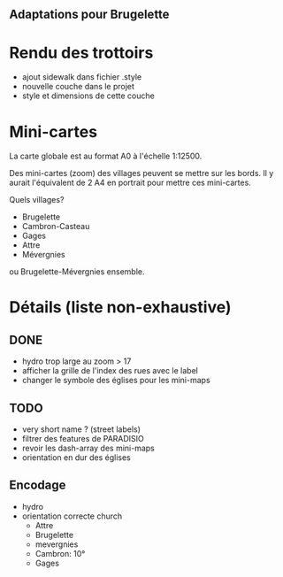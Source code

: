 Adaptations pour Brugelette
---------------------------

# Rendu des trottoirs

* ajout sidewalk dans fichier .style
* nouvelle couche dans le projet
* style et dimensions de cette couche

# Mini-cartes

La carte globale est au format A0 à l'échelle 1:12500.

Des mini-cartes (zoom) des villages peuvent se mettre sur les bords. Il y aurait l'équivalent de 2 A4 en portrait pour mettre ces mini-cartes.

Quels villages?

* Brugelette
* Cambron-Casteau
* Gages
* Attre
* Mévergnies

ou Brugelette-Mévergnies ensemble.

# Détails (liste non-exhaustive)

## DONE
* hydro trop large au zoom > 17
* afficher la grille de l'index des rues avec le label
* changer le symbole des églises pour les mini-maps

## TODO

* very short name ? (street labels)
* filtrer des features de PARADISIO
* revoir les dash-array des mini-maps
* orientation en dur des églises


## Encodage
* hydro
* orientation correcte church
  * Attre
  * Brugelette
  * mevergnies
  * Cambron: 10°
  * Gages
